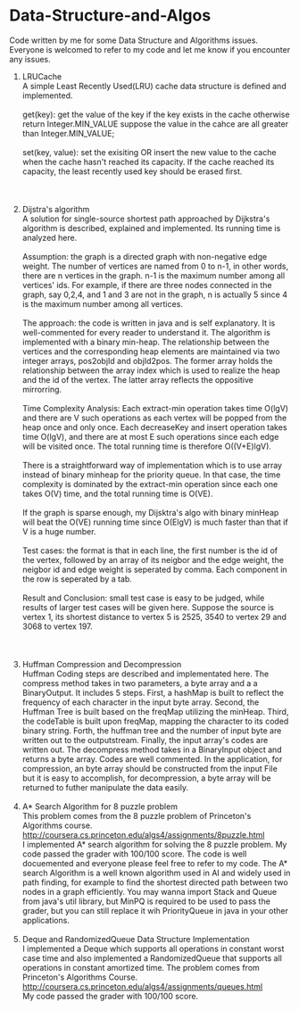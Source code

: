 # Data-Structure-and-Algos
Code written by me for some Data Structure and Algorithms issues.
Everyone is welcomed to refer to my code and let me know if you encounter any issues.

1. LRUCache <br />
A simple Least Recently Used(LRU) cache data structure is defined and implemented. <br /><br />
get(key): get the value of the key if the key exists in the cache otherwise return Integer.MIN_VALUE suppose the value in the cahce are all greater than Integer.MIN_VALUE; <br /> <br />
set(key, value): set the exisiting OR insert the new value to the cache when the cache hasn't reached its capacity. If the cache reached its capacity, the least recently used key should be erased first. <br /> <br /> <br /> <br />
2. Dijstra's algorithm<br />
A solution for single-source shortest path approached by Dijkstra's algorithm is described, explained and implemented. Its running time is analyzed here.<br /> <br />
Assumption: the graph is a directed graph with non-negative edge weight. The number of vertices are named from 0 to n-1, in other words, there are n vertices in the graph. n-1 is the maximum number among all vertices' ids. For example, if there are three nodes connected in the graph, say 0,2,4, and 1 and 3 are not in the graph, n is actually 5 since 4 is the maximum number among all vertices.<br /> <br />
The approach: the code is written in java and is self explanatory. It is well-commented for every reader to understand it. The algorithm is implemented with a binary min-heap. The relationship between the vertices and the corresponding heap elements are maintained via two integer arrays, pos2objId and objId2pos. The former array holds the relationship between the array index which is used to realize the heap and the id of the vertex. The latter array reflects the oppositive mirrorring. <br /> <br />
Time Complexity Analysis: Each extract-min operation takes time O(lgV) and there are V such operations as each vertex will be popped from the heap once and only once. Each decreaseKey and insert operation takes time O(lgV), and there are at most E such operations since each edge will be visited once. The total running time is therefore O((V+E)lgV). <br /> <br />
There is a straightforward way of implementation which is to use array instead of binary minheap for the priority queue. In that case, the time complexity is dominated by the extract-min operation since each one takes O(V) time, and the total running time is O(VE).<br /> <br />
If the graph is sparse enough, my Dijsktra's algo with binary minHeap will beat the O(VE) running time since O(ElgV) is much faster than that if V is a huge number.<br /> <br />
Test cases: the format is that in each line, the first number is the id of the vertex, followed by an array of its neigbor and the edge weight, the neigbor id and edge weight is seperated by comma. Each component in the row is seperated by a tab. <br /> <br />
Result and Conclusion: small test case is easy to be judged, while results of larger test cases will be given here. Suppose the source is vertex 1, its shortest distance to vertex 5 is 2525, 3540 to vertex 29 and 3068 to vertex 197.<br /> <br /> <br /> <br />
3. Huffman Compression and Decompression<br />
Huffman Coding steps are described and implementated here. The compress method takes in two parameters, a byte array and a a BinaryOutput. It includes 5 steps. First, a hashMap is built to reflect the frequency of each character in the input byte array. Second, the Huffman Tree is built based on the freqMap utilizing the minHeap. Third, the codeTable is built upon freqMap, mapping the character to its coded binary string. Forth, the huffman tree and the number of input byte are written out to the outputstream. Finally, the input array's codes are written out. The decompress method takes in a BinaryInput object and returns a byte array. Codes are well commented. In the application, for compression, an byte array should be constructed from the input File but it is easy to accomplish, for decompression, a byte array will be returned to futher manipulate the data easily.<br /> <br />
4. A* Search Algorithm for 8 puzzle problem<br />
This problem comes from the 8 puzzle problem of Princeton's Algorithms course.<br/>http://coursera.cs.princeton.edu/algs4/assignments/8puzzle.html </br>
I implemented A* search algorithm for solving the 8 puzzle problem. My code passed the grader with 100/100 score. The code is well docuemented and everyone please feel free to refer to my code. The A* search Algorithm is a well known algorithm used in AI and widely used in path finding, for example to find the shortest directed path between two nodes in a graph efficiently. You may wanna import Stack and Queue from java's util library, but MinPQ is required to be used to pass the grader, but you can still replace it wih PriorityQueue in java in your other applications.<br /> <br />
5. Deque and RandomizedQueue Data Structure Implementation <br />
I implemented a Deque which supports all operations in constant worst case time and also implemented a RandomizedQueue that supports all operations in constant amortized time. The problem comes from Princeton's Algorithms Course.
</br>http://coursera.cs.princeton.edu/algs4/assignments/queues.html</br>
My code passed the grader with 100/100 score. 

